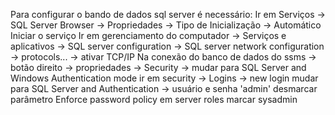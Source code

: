 Para configurar o bando de dados sql server é necessário:
Ir em Serviços -> SQL Server Browser -> Propriedades -> Tipo de Inicialização -> Automático
Iniciar o serviço
Ir em gerenciamento do computador -> Serviços e aplicativos -> SQL server configuration -> SQL server network configuration -> protocols... -> ativar TCP/IP
Na conexão do banco de dados do ssms -> botão direito -> propriedades -> Security -> mudar para SQL Server and Windows Authentication mode
ir em security -> Logins -> new login
mudar para SQL Server and Authentication -> usuário e senha 'admin'
desmarcar parâmetro Enforce password policy
em server roles marcar sysadmin
